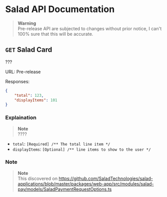 # Salad API Documentation

> **Warning** <br>
> Pre-release API are subjected to changes without prior notice, I can't 100% sure that this will be accurate.

## `GET` Salad Card
???

URL: Pre-release

Responses:
```json
{
    "total": 123,
    "displayItems": 101
}
```

### Explaination
> **Note** <br>
> ????
* `total`: `[Required] /** The total line item */`
* `displayItems`: `[Optional] /** line items to show to the user */`

### Note
> **Note** <br>
> This discovered on https://github.com/SaladTechnologies/salad-applications/blob/master/packages/web-app/src/modules/salad-pay/models/SaladPaymentRequestOptions.ts